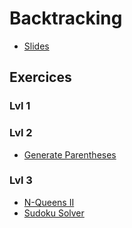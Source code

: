 # Backtracking

- [Slides](Cours4-Backtracking.pdf)

## Exercices

### Lvl 1

### Lvl 2

  - [Generate Parentheses](https://leetcode.com/problems/generate-parentheses/)

### Lvl 3

  - [N-Queens II](https://leetcode.com/problems/n-queens-ii/)
  - [Sudoku Solver](https://leetcode.com/problems/sudoku-solver/)
